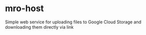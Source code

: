 # mro-host
Simple web service for uploading files to Google Cloud Storage and downloading them directly via link
